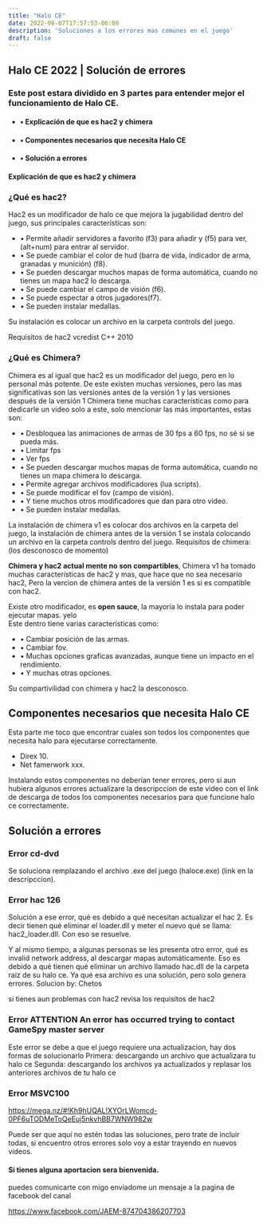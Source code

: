 ```yaml
---
title: "Halo CE"
date: 2022-06-07T17:57:53-06:00
description: 'Soluciones a los errores mas comunes en el juego'
draft: false
---
```


## Halo CE 2022 | Solución de errores 

### Este post estara dividido en 3 partes para entender mejor el funcionamiento de Halo CE.

- #### • Explicación de que es hac2 y chimera
- #### • Componentes necesarios que necesita Halo CE
- #### • Solución a errores

#### Explicación de que es hac2 y chimera

### ¿Qué es hac2?

Hac2 es un modificador de halo ce que mejora la jugabilidad dentro del juego, sus principales características son: 

- •	Permite añadir servidores a favorito (f3) para añadir y (f5) para ver, (alt+num) para entrar al servidor.
- •	Se puede cambiar el color de hud (barra de vida, indicador de arma, granadas y munición) (f8).
- •	Se pueden descargar muchos mapas de forma automática, cuando no tienes un mapa hac2 lo descarga.
- •	Se puede cambiar el campo de visión (f6).
- •	Se puede espectar a otros jugadores(f7).
- •	Se pueden instalar medallas.

Su instalación es colocar un archivo en la carpeta controls del juego.

Requisitos de hac2
vcredist C++ 2010

### ¿Qué es Chimera?

Chimera es al igual que hac2 es un modificador del juego, pero en lo personal más potente.
De este existen muchas versiones, pero las mas significativas son las versiones antes de la versión 1 y las versiones después de la versión 1
Chimera tiene muchas características como para dedicarle un video solo a este, solo mencionar las más importantes, estas son:

- •	Desbloquea las animaciones de armas de 30 fps a 60 fps, no sé si se pueda más.
- •	Limitar fps
- •	Ver fps
- •	Se pueden descargar muchos mapas de forma automática, cuando no tienes un mapa chimera lo descarga.
- •	Permite agregar archivos modificadores (lua scripts).
- •	Se puede modificar el fov (campo de visión).
- •	Y tiene muchos otros modificadores que dan para otro video.
- •	Se pueden instalar medallas.

La instalación de chimera v1 es colocar dos archivos en la carpeta del juego, la instalación de chimera antes de la versión 1 se instala colocando un archivo en la carpeta controls dentro del juego.
Requisitos de chimera:
(los desconosco de momento)

**Chimera y hac2 actual mente no son compartibles**, Chimera v1 ha tomado muchas características de hac2 y mas, que hace que no sea necesario hac2, Pero la vercion de chimera antes de la versión 1 es si es compatible con hac2.

Existe otro modificador, es **open sauce**, la mayoría lo instala para poder ejecutar mapas. yelo  
Este dentro tiene varias características como:

- •	Cambiar posición de las armas.
- •	Cambiar fov.
- •	Muchas opciones graficas avanzadas, aunque tiene un impacto en el rendimiento.
- •	Y muchas otras opciones.

Su compartivilidad con chimera y hac2 la desconosco.

## Componentes necesarios que necesita Halo CE

Esta parte me toco que encontrar cuales son todos los componentes que necesita halo para ejecutarse correctamente.

- Direx 10.
- Net famerwork xxx.

Instalando estos componentes no deberían tener errores, pero si aun hubiera algunos errores actualizare la descripccion de este video con el link de descarga de todos los componentes necesarios para que funcione halo ce correctamente.

## Solución a errores

### Error cd-dvd
Se soluciona remplazando el archivo .exe del juego (haloce.exe) (link en la descripccion).

### Error hac 126

Solución a ese error, qué es debido a qué necesitan actualizar el hac 2. Es decir tienen qué eliminar el loader.dll y meter el nuevo qué se llama: hac2_loader.dll. Con eso se resuelve.

Y al mismo tiempo, a algunas personas se les presenta otro error, qué es invalid network address, al descargar mapas automáticamente. Eso es debido a qué tienen qué eliminar un archivo llamado hac.dll de la carpeta raíz de su halo ce. Ya qué esa archivo es una solución, pero solo genera errores.
 Solucion by: Chetos

si tienes aun problemas con hac2 revisa los requisitos de hac2

### Error ATTENTION An error has occurred trying to contact GameSpy master server

Este error se debe a que el juego requiere una actualizacion, hay dos formas de solucionarlo
Primera: descargando un archivo que actualizara tu halo ce
Segunda: descargando los archivos ya actualizados y replasar los anteriores archivos de tu halo ce
### Error MSVC100
https://mega.nz/#!Kh9hUQAL!XYOrLWomcd-0PF6uTODMeToQeEuj5nkvhBB7WNW982w


Puede ser que aquí no estén todas las soluciones, pero trate de incluir todas, si encuentro otros errores solo voy a estar trayendo en nuevos videos.
#### Si tienes alguna aportacion sera bienvenida.
puedes comunicarte con migo enviadome un mensaje a la pagina de facebook del canal

https://www.facebook.com/JAEM-874704386207703